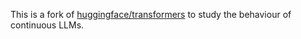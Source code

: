 This is a fork of [huggingface/transformers](https://github.com/huggingface/transformers) to study the behaviour of continuous LLMs.